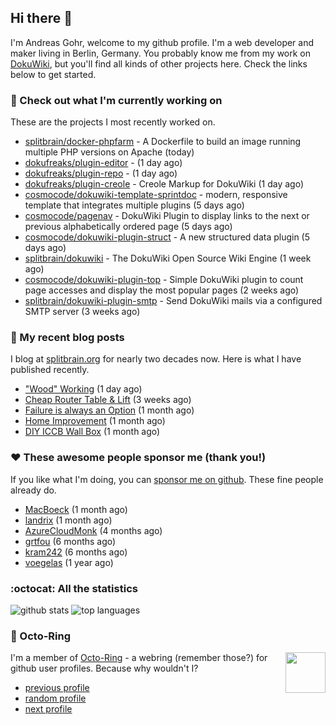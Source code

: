 ## Hi there :wave:

I'm Andreas Gohr, welcome to my github profile. I'm a web developer and maker living in Berlin, Germany. You probably know me from my work on [DokuWiki](https://github.com/splitbrain/dokuwiki), but you'll find all kinds of other projects here. Check the links below to get started.

### :hammer: Check out what I'm currently working on

These are the projects I most recently worked on.


- [splitbrain/docker-phpfarm](https://github.com/splitbrain/docker-phpfarm) - A Dockerfile to build an image running multiple PHP versions on Apache (today)
- [dokufreaks/plugin-editor](https://github.com/dokufreaks/plugin-editor) -  (1 day ago)
- [dokufreaks/plugin-repo](https://github.com/dokufreaks/plugin-repo) -  (1 day ago)
- [dokufreaks/plugin-creole](https://github.com/dokufreaks/plugin-creole) - Creole Markup for DokuWiki  (1 day ago)
- [cosmocode/dokuwiki-template-sprintdoc](https://github.com/cosmocode/dokuwiki-template-sprintdoc) - modern, responsive template that integrates multiple plugins (5 days ago)
- [cosmocode/pagenav](https://github.com/cosmocode/pagenav) - DokuWiki Plugin to display links to the next or previous alphabetically ordered page (5 days ago)
- [cosmocode/dokuwiki-plugin-struct](https://github.com/cosmocode/dokuwiki-plugin-struct) - A new structured data plugin (5 days ago)
- [splitbrain/dokuwiki](https://github.com/splitbrain/dokuwiki) - The DokuWiki Open Source Wiki Engine (1 week ago)
- [cosmocode/dokuwiki-plugin-top](https://github.com/cosmocode/dokuwiki-plugin-top) - Simple DokuWiki plugin to count page accesses and display the most popular pages (2 weeks ago)
- [splitbrain/dokuwiki-plugin-smtp](https://github.com/splitbrain/dokuwiki-plugin-smtp) - Send DokuWiki mails via a configured SMTP server (3 weeks ago)

### :scroll: My recent blog posts

I blog at [splitbrain.org](https://www.splitbrain.org) for nearly two decades now. Here is what I have published recently.


- [&#34;Wood&#34; Working](https://www.splitbrain.org/blog/2020-12/13-wood_working) (1 day ago)
- [Cheap Router Table &amp; Lift](https://www.splitbrain.org/blog/2020-11/17-cheap_router_table_lift) (3 weeks ago)
- [Failure is always an Option](https://www.splitbrain.org/blog/2020-11/07-failure_is_always_an_option) (1 month ago)
- [Home Improvement](https://www.splitbrain.org/blog/2020-11/06-home_improvement) (1 month ago)
- [DIY ICCB Wall Box](https://www.splitbrain.org/blog/2020-10/24-diy_iccb_wall_box) (1 month ago)

### :hearts:️ These awesome people sponsor me (thank you!)

If you like what I'm doing, you can [sponsor me on github](https://github.com/sponsors/splitbrain). These fine people already do.


- [MacBoeck](https://github.com/MacBoeck) (1 month ago)
- [landrix](https://github.com/landrix) (1 month ago)
- [AzureCloudMonk](https://github.com/AzureCloudMonk) (4 months ago)
- [grtfou](https://github.com/grtfou) (6 months ago)
- [kram242](https://github.com/kram242) (6 months ago)
- [voegelas](https://github.com/voegelas) (1 year ago)

### :octocat: All the statistics

 ![github stats](https://github-readme-stats.vercel.app/api?username=splitbrain&show_icons=true&hide_title=true)
![top languages](https://github-readme-stats.vercel.app/api/top-langs/?username=splitbrain&layout=compact)


### :octopus: Octo-Ring

<img width="64" height="65" src="https://octo-ring.com/static/img/octo.png" align="right" alt="">

I'm a member of [Octo-Ring](https://octo-ring.com/) - a webring (remember those?) for github user profiles. Because why wouldn't I? 

* [previous profile](https://octo-ring.com/p/splitbrain/prev)
* [random profile](https://octo-ring.com/p/splitbrain/random)
* [next profile](https://octo-ring.com/p/splitbrain/next)

